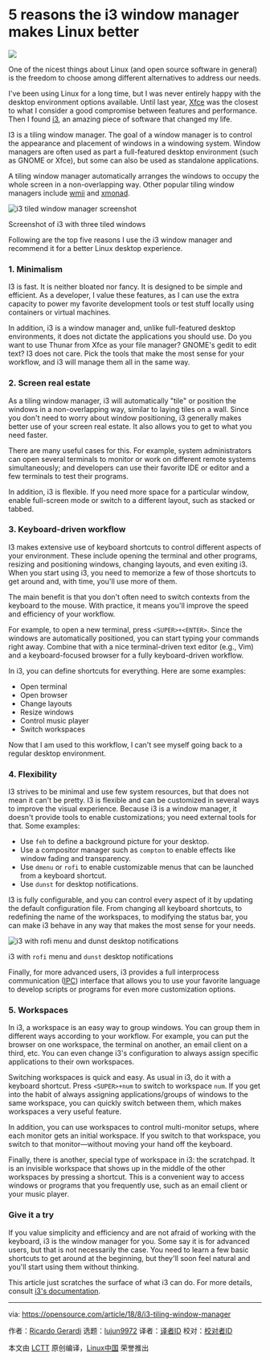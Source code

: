 5 reasons the i3 window manager makes Linux better
======

![](https://opensource.com/sites/default/files/styles/image-full-size/public/lead-images/cloud-windows.png?itok=jd5sBNQH)

One of the nicest things about Linux (and open source software in general) is the freedom to choose among different alternatives to address our needs.

I've been using Linux for a long time, but I was never entirely happy with the desktop environment options available. Until last year, [Xfce][1] was the closest to what I consider a good compromise between features and performance. Then I found [i3][2], an amazing piece of software that changed my life.

I3 is a tiling window manager. The goal of a window manager is to control the appearance and placement of windows in a windowing system. Window managers are often used as part a full-featured desktop environment (such as GNOME or Xfce), but some can also be used as standalone applications.

A tiling window manager automatically arranges the windows to occupy the whole screen in a non-overlapping way. Other popular tiling window managers include [wmii][3] and [xmonad][4].

![i3 tiled window manager screenshot][6]

Screenshot of i3 with three tiled windows

Following are the top five reasons I use the i3 window manager and recommend it for a better Linux desktop experience.

### 1\. Minimalism

I3 is fast. It is neither bloated nor fancy. It is designed to be simple and efficient. As a developer, I value these features, as I can use the extra capacity to power my favorite development tools or test stuff locally using containers or virtual machines.

In addition, i3 is a window manager and, unlike full-featured desktop environments, it does not dictate the applications you should use. Do you want to use Thunar from Xfce as your file manager? GNOME's gedit to edit text? I3 does not care. Pick the tools that make the most sense for your workflow, and i3 will manage them all in the same way.

### 2\. Screen real estate

As a tiling window manager, i3 will automatically "tile" or position the windows in a non-overlapping way, similar to laying tiles on a wall. Since you don't need to worry about window positioning, i3 generally makes better use of your screen real estate. It also allows you to get to what you need faster.

There are many useful cases for this. For example, system administrators can open several terminals to monitor or work on different remote systems simultaneously; and developers can use their favorite IDE or editor and a few terminals to test their programs.

In addition, i3 is flexible. If you need more space for a particular window, enable full-screen mode or switch to a different layout, such as stacked or tabbed.

### 3\. Keyboard-driven workflow

I3 makes extensive use of keyboard shortcuts to control different aspects of your environment. These include opening the terminal and other programs, resizing and positioning windows, changing layouts, and even exiting i3. When you start using i3, you need to memorize a few of those shortcuts to get around and, with time, you'll use more of them.

The main benefit is that you don't often need to switch contexts from the keyboard to the mouse. With practice, it means you'll improve the speed and efficiency of your workflow.

For example, to open a new terminal, press `<SUPER>+<ENTER>`. Since the windows are automatically positioned, you can start typing your commands right away. Combine that with a nice terminal-driven text editor (e.g., Vim) and a keyboard-focused browser for a fully keyboard-driven workflow.

In i3, you can define shortcuts for everything. Here are some examples:

  * Open terminal
  * Open browser
  * Change layouts
  * Resize windows
  * Control music player
  * Switch workspaces



Now that I am used to this workflow, I can't see myself going back to a regular desktop environment.

### 4\. Flexibility

I3 strives to be minimal and use few system resources, but that does not mean it can't be pretty. I3 is flexible and can be customized in several ways to improve the visual experience. Because i3 is a window manager, it doesn't provide tools to enable customizations; you need external tools for that. Some examples:

  * Use `feh` to define a background picture for your desktop.
  * Use a compositor manager such as `compton` to enable effects like window fading and transparency.
  * Use `dmenu` or `rofi` to enable customizable menus that can be launched from a keyboard shortcut.
  * Use `dunst` for desktop notifications.



I3 is fully configurable, and you can control every aspect of it by updating the default configuration file. From changing all keyboard shortcuts, to redefining the name of the workspaces, to modifying the status bar, you can make i3 behave in any way that makes the most sense for your needs.

![i3 with rofi menu and dunst desktop notifications][8]

i3 with `rofi` menu and `dunst` desktop notifications

Finally, for more advanced users, i3 provides a full interprocess communication ([IPC][9]) interface that allows you to use your favorite language to develop scripts or programs for even more customization options.

### 5\. Workspaces

In i3, a workspace is an easy way to group windows. You can group them in different ways according to your workflow. For example, you can put the browser on one workspace, the terminal on another, an email client on a third, etc. You can even change i3's configuration to always assign specific applications to their own workspaces.

Switching workspaces is quick and easy. As usual in i3, do it with a keyboard shortcut. Press `<SUPER>+num` to switch to workspace `num`. If you get into the habit of always assigning applications/groups of windows to the same workspace, you can quickly switch between them, which makes workspaces a very useful feature.

In addition, you can use workspaces to control multi-monitor setups, where each monitor gets an initial workspace. If you switch to that workspace, you switch to that monitor—without moving your hand off the keyboard.

Finally, there is another, special type of workspace in i3: the scratchpad. It is an invisible workspace that shows up in the middle of the other workspaces by pressing a shortcut. This is a convenient way to access windows or programs that you frequently use, such as an email client or your music player.

### Give it a try

If you value simplicity and efficiency and are not afraid of working with the keyboard, i3 is the window manager for you. Some say it is for advanced users, but that is not necessarily the case. You need to learn a few basic shortcuts to get around at the beginning, but they'll soon feel natural and you'll start using them without thinking.

This article just scratches the surface of what i3 can do. For more details, consult [i3's documentation][10].

--------------------------------------------------------------------------------

via: https://opensource.com/article/18/8/i3-tiling-window-manager

作者：[Ricardo Gerardi][a]
选题：[lujun9972](https://github.com/lujun9972)
译者：[译者ID](https://github.com/译者ID)
校对：[校对者ID](https://github.com/校对者ID)

本文由 [LCTT](https://github.com/LCTT/TranslateProject) 原创编译，[Linux中国](https://linux.cn/) 荣誉推出

[a]:https://opensource.com/users/rgerardi
[1]:https://xfce.org/
[2]:https://i3wm.org/
[3]:https://code.google.com/archive/p/wmii/
[4]:https://xmonad.org/
[5]:/file/406476
[6]:https://opensource.com/sites/default/files/uploads/i3_screenshot.png (i3 tiled window manager screenshot)
[7]:/file/405161
[8]:https://opensource.com/sites/default/files/uploads/rofi_dunst.png (i3 with rofi menu and dunst desktop notifications)
[9]:https://i3wm.org/docs/ipc.html
[10]:https://i3wm.org/docs/userguide.html
